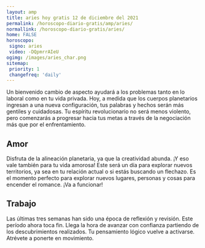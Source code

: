 ```yaml
---
layout: amp
title: aries hoy gratis 12 de diciembre del 2021 
permalink: /horoscopo-diario-gratis/amp/aries/
normallink: /horoscopo-diario-gratis/aries/
home: FALSE
horoscopo:
 signo: aries
 video: -DQpmrrAIeU
ogimg: /images/aries_char.png
sitemap:
 priority: 1
 changefreq: 'daily'
---
```



Un bienvenido cambio de aspecto ayudará a los problemas tanto en lo laboral como en tu vida privada. Hoy, a medida que los cuerpos planetarios ingresan a una nueva configuración, tus palabras y hechos serán más gentiles y cuidadosas. Tu espíritu revolucionario no será menos violento, pero comenzarás a progresar hacia tus metas a través de la negociación más que por el enfrentamiento.

## Amor

Disfruta de la alineación planetaria, ya que la creatividad abunda. ¡Y eso vale también para tu vida amorosa! Este será un día para explorar nuevos territorios, ya sea en tu relación actual o si estás buscando un flechazo. Es el momento perfecto para explorar nuevos lugares, personas y cosas para encender el romance. ¡Va a funcionar!

## Trabajo

Las últimas tres semanas han sido una época de reflexión y revisión. Este período ahora toca fin. Llega la hora de avanzar con confianza partiendo de los descubrimientos realizados. Tu pensamiento lógico vuelve a activarse. Atrévete a ponerte en movimiento.